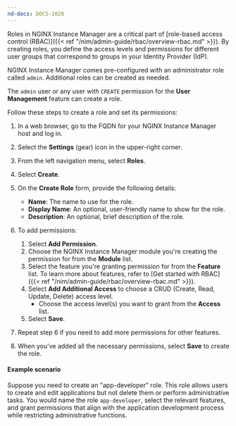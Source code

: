 ```yaml
---
nd-docs: DOCS-1028
---
```


Roles in NGINX Instance Manager are a critical part of [role-based access control (RBAC)]({{< ref "/nim/admin-guide/rbac/overview-rbac.md" >}}). By creating roles, you define the access levels and permissions for different user groups that correspond to groups in your Identity Provider (IdP).

NGINX Instance Manager comes pre-configured with an administrator role called `admin`. Additional roles can be created as needed.

The `admin` user or any user with `CREATE` permission for the **User Management** feature can create a role.

Follow these steps to create a role and set its permissions:

1. In a web browser, go to the FQDN for your NGINX Instance Manager host and log in.
1. Select the **Settings** (gear) icon in the upper-right corner.
1. From the left navigation menu, select **Roles**.
1. Select **Create**.
1. On the **Create Role** form, provide the following details:

   - **Name**: The name to use for the role.
   - **Display Name**: An optional, user-friendly name to show for the role.
   - **Description**: An optional, brief description of the role.

1. To add permissions:

   1. Select **Add Permission**.
   2. Choose the NGINX Instance Manager module you're creating the permission for from the **Module** list.
   3. Select the feature you're granting permission for from the **Feature** list. To learn more about features, refer to [Get started with RBAC]({{< ref "/nim/admin-guide/rbac/overview-rbac.md" >}}).
   4. Select **Add Additional Access** to choose a CRUD (Create, Read, Update, Delete) access level.
      - Choose the access level(s) you want to grant from the **Access** list.
   5. Select **Save**.

1. Repeat step 6 if you need to add more permissions for other features.
1. When you've added all the necessary permissions, select **Save** to create the role.

#### Example scenario

Suppose you need to create an "app-developer" role. This role allows users to create and edit applications but not delete them or perform administrative tasks. You would name the role `app-developer`, select the relevant features, and grant permissions that align with the application development process while restricting administrative functions.
